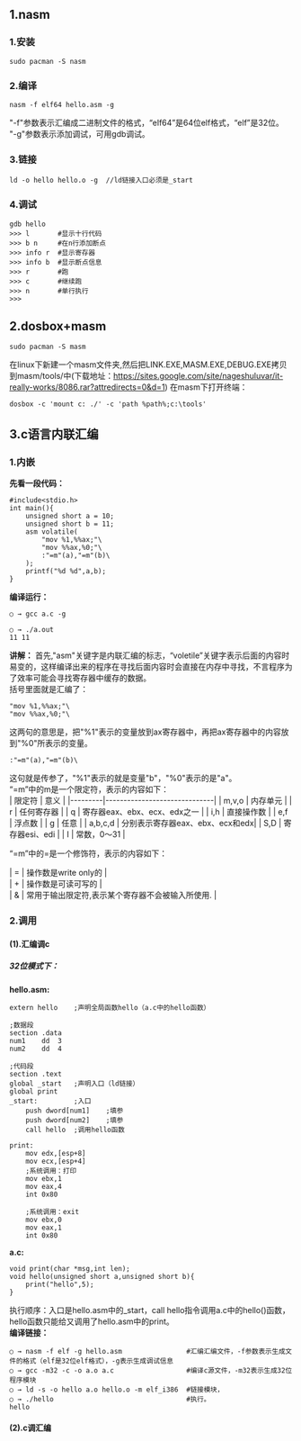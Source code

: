 ## 1.nasm
### 1.安装
```
sudo pacman -S nasm
```
### 2.编译
```
nasm -f elf64 hello.asm -g
```
"-f"参数表示汇编成二进制文件的格式，“elf64”是64位elf格式，“elf”是32位。  
"-g"参数表示添加调试，可用gdb调试。  
### 3.链接
```
ld -o hello hello.o -g  //ld链接入口必须是_start
```
### 4.调试
```
gdb hello
>>> l       #显示十行代码
>>> b n     #在n行添加断点
>>> info r  #显示寄存器
>>> info b  #显示断点信息
>>> r       #跑
>>> c       #继续跑
>>> n       #单行执行
>>>
```

## 2.dosbox+masm
```
sudo pacman -S masm
```
在linux下新建一个masm文件夹,然后把LINK.EXE,MASM.EXE,DEBUG.EXE拷贝到masm/tools/中(下载地址：https://sites.google.com/site/nageshuluvar/it-really-works/8086.rar?attredirects=0&d=1)
在masm下打开终端：
```
dosbox -c 'mount c: ./' -c 'path %path%;c:\tools'
```
## 3.c语言内联汇编
### 1.内嵌
__先看一段代码：__
```
#include<stdio.h>
int main(){
    unsigned short a = 10;
    unsigned short b = 11;
    asm volatile(
        "mov %1,%%ax;"\
        "mov %%ax,%0;"\
        :"=m"(a),"=m"(b)\
    );
    printf("%d %d",a,b);
}
```
__编译运行：__
```
○ → gcc a.c -g

○ → ./a.out
11 11
```
__讲解：__
首先,"asm"关键字是内联汇编的标志，“voletile”关键字表示后面的内容时易变的，这样编译出来的程序在寻找后面内容时会直接在内存中寻找，不言程序为了效率可能会寻找寄存器中缓存的数据。  
括号里面就是汇编了：  
```
"mov %1,%%ax;"\
"mov %%ax,%0;"\
```
这两句的意思是，把"%1"表示的变量放到ax寄存器中，再把ax寄存器中的内容放到"%0"所表示的变量。
```
:"=m"(a),"=m"(b)\
```
这句就是传参了，"%1"表示的就是变量"b"，"%0"表示的是"a"。  
“=m”中的m是一个限定符，表示的内容如下：  
| 限定符   |  意义                        |
|---------|------------------------------|
| m,v,o   | 内存单元                       |
| r       | 任何寄存器                     |
| q       | 寄存器eax、ebx、ecx、edx之一    |
| i,h     | 直接操作数                     |
| e,f     | 浮点数                        |
| g       | 任意                         |
| a,b,c,d | 分别表示寄存器eax、ebx、ecx和edx|
| S,D     | 寄存器esi、edi                |
| I       | 常数，0～31                   |

“=m”中的=是一个修饰符，表示的内容如下：  

| = | 操作数是write only的                       |  
| + | 操作数是可读可写的                          |  
| & | 常用于输出限定符,表示某个寄存器不会被输入所使用. |  

### 2.调用
#### (1).汇编调c
##### 32位模式下：
__hello.asm:__
```
extern hello    ;声明全局函数hello（a.c中的hello函数）

;数据段
section .data
num1    dd  3
num2    dd  4

;代码段
section .text
global _start   ;声明入口（ld链接）
global print
_start:         ;入口
    push dword[num1]    ;填参
    push dword[num2]    ;填参
    call hello  ;调用hello函数

print:
    mov edx,[esp+8]
    mov ecx,[esp+4]
    ;系统调用：打印
    mov ebx,1
    mov eax,4
    int 0x80
    
    ;系统调用：exit
    mov ebx,0
    mov eax,1
    int 0x80
```
__a.c:__
```
void print(char *msg,int len);
void hello(unsigned short a,unsigned short b){
    print("hello",5);
}
```
执行顺序：入口是hello.asm中的_start，call hello指令调用a.c中的hello()函数，hello函数只能给又调用了hello.asm中的print。  
__编译链接：__
```
○ → nasm -f elf -g hello.asm                #汇编汇编文件，-f参数表示生成文件的格式（elf是32位elf格式），-g表示生成调试信息
○ → gcc -m32 -c -o a.o a.c                  #编译c源文件，-m32表示生成32位程序模块
○ → ld -s -o hello a.o hello.o -m elf_i386  #链接模块，
○ → ./hello                                 #执行。
hello
```
#### (2).c调汇编